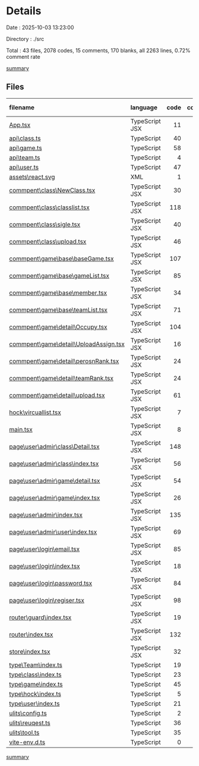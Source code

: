 # Details

Date : 2025-10-03 13:23:00

Directory : ./src

Total : 43 files,  2078 codes, 15 comments, 170 blanks, all 2263 lines, 0.72% comment rate

[summary](results.md)

## Files
| filename | language | code | comment | blank | total | comment rate |
| :--- | :--- | ---: | ---: | ---: | ---: | ---: |
| [App.tsx](../src\App.tsx) | TypeScript JSX | 11 | 0 | 2 | 13 | 0.00% |
| [api\class.ts](../src\api\class.ts) | TypeScript | 40 | 0 | 6 | 46 | 0.00% |
| [api\game.ts](../src\api\game.ts) | TypeScript | 58 | 0 | 15 | 73 | 0.00% |
| [api\team.ts](../src\api\team.ts) | TypeScript | 4 | 0 | 0 | 4 | 0.00% |
| [api\user.ts](../src\api\user.ts) | TypeScript | 47 | 0 | 3 | 50 | 0.00% |
| [assets\react.svg](../src\assets\react.svg) | XML | 1 | 0 | 0 | 1 | 0.00% |
| [commpent\class\NewClass.tsx](../src\commpent\class\NewClass.tsx) | TypeScript JSX | 30 | 0 | 1 | 31 | 0.00% |
| [commpent\class\classlist.tsx](../src\commpent\class\classlist.tsx) | TypeScript JSX | 118 | 1 | 13 | 132 | 0.84% |
| [commpent\class\sigle.tsx](../src\commpent\class\sigle.tsx) | TypeScript JSX | 40 | 0 | 1 | 41 | 0.00% |
| [commpent\class\upload.tsx](../src\commpent\class\upload.tsx) | TypeScript JSX | 46 | 0 | 6 | 52 | 0.00% |
| [commpent\game\base\baseGame.tsx](../src\commpent\game\base\baseGame.tsx) | TypeScript JSX | 107 | 0 | 12 | 119 | 0.00% |
| [commpent\game\base\gameList.tsx](../src\commpent\game\base\gameList.tsx) | TypeScript JSX | 85 | 1 | 5 | 91 | 1.16% |
| [commpent\game\base\member.tsx](../src\commpent\game\base\member.tsx) | TypeScript JSX | 34 | 1 | 2 | 37 | 2.86% |
| [commpent\game\base\teamList.tsx](../src\commpent\game\base\teamList.tsx) | TypeScript JSX | 71 | 1 | 5 | 77 | 1.39% |
| [commpent\game\detail\Occupy.tsx](../src\commpent\game\detail\Occupy.tsx) | TypeScript JSX | 104 | 1 | 13 | 118 | 0.95% |
| [commpent\game\detail\UploadAssign.tsx](../src\commpent\game\detail\UploadAssign.tsx) | TypeScript JSX | 16 | 0 | 0 | 16 | 0.00% |
| [commpent\game\detail\perosnRank.tsx](../src\commpent\game\detail\perosnRank.tsx) | TypeScript JSX | 24 | 0 | 0 | 24 | 0.00% |
| [commpent\game\detail\teamRank.tsx](../src\commpent\game\detail\teamRank.tsx) | TypeScript JSX | 24 | 0 | 0 | 24 | 0.00% |
| [commpent\game\detail\upload.tsx](../src\commpent\game\detail\upload.tsx) | TypeScript JSX | 61 | 0 | 8 | 69 | 0.00% |
| [hock\vircuallist.tsx](../src\hock\vircuallist.tsx) | TypeScript JSX | 7 | 0 | 2 | 9 | 0.00% |
| [main.tsx](../src\main.tsx) | TypeScript JSX | 8 | 0 | 5 | 13 | 0.00% |
| [page\user\admir\class\Detail.tsx](../src\page\user\admir\class\Detail.tsx) | TypeScript JSX | 148 | 0 | 7 | 155 | 0.00% |
| [page\user\admir\class\index.tsx](../src\page\user\admir\class\index.tsx) | TypeScript JSX | 56 | 0 | 2 | 58 | 0.00% |
| [page\user\admir\game\detail.tsx](../src\page\user\admir\game\detail.tsx) | TypeScript JSX | 54 | 0 | 11 | 65 | 0.00% |
| [page\user\admir\game\index.tsx](../src\page\user\admir\game\index.tsx) | TypeScript JSX | 26 | 0 | 0 | 26 | 0.00% |
| [page\user\admir\index.tsx](../src\page\user\admir\index.tsx) | TypeScript JSX | 135 | 0 | 9 | 144 | 0.00% |
| [page\user\admir\user\index.tsx](../src\page\user\admir\user\index.tsx) | TypeScript JSX | 69 | 0 | 9 | 78 | 0.00% |
| [page\user\login\email.tsx](../src\page\user\login\email.tsx) | TypeScript JSX | 85 | 0 | 4 | 89 | 0.00% |
| [page\user\login\index.tsx](../src\page\user\login\index.tsx) | TypeScript JSX | 18 | 0 | 0 | 18 | 0.00% |
| [page\user\login\password.tsx](../src\page\user\login\password.tsx) | TypeScript JSX | 84 | 0 | 5 | 89 | 0.00% |
| [page\user\login\regiser.tsx](../src\page\user\login\regiser.tsx) | TypeScript JSX | 98 | 0 | 3 | 101 | 0.00% |
| [router\guard\index.tsx](../src\router\guard\index.tsx) | TypeScript JSX | 19 | 0 | 0 | 19 | 0.00% |
| [router\index.tsx](../src\router\index.tsx) | TypeScript JSX | 132 | 0 | 1 | 133 | 0.00% |
| [store\index.tsx](../src\store\index.tsx) | TypeScript JSX | 32 | 1 | 1 | 34 | 3.03% |
| [type\Team\index.ts](../src\type\Team\index.ts) | TypeScript | 19 | 0 | 1 | 20 | 0.00% |
| [type\class\index.ts](../src\type\class\index.ts) | TypeScript | 23 | 0 | 1 | 24 | 0.00% |
| [type\game\index.ts](../src\type\game\index.ts) | TypeScript | 45 | 0 | 5 | 50 | 0.00% |
| [type\hock\index.ts](../src\type\hock\index.ts) | TypeScript | 5 | 0 | 0 | 5 | 0.00% |
| [type\user\index.ts](../src\type\user\index.ts) | TypeScript | 21 | 0 | 2 | 23 | 0.00% |
| [ulits\config.ts](../src\ulits\config.ts) | TypeScript | 2 | 0 | 0 | 2 | 0.00% |
| [ulits\reuqest.ts](../src\ulits\reuqest.ts) | TypeScript | 36 | 8 | 5 | 49 | 18.18% |
| [ulits\tool.ts](../src\ulits\tool.ts) | TypeScript | 35 | 0 | 4 | 39 | 0.00% |
| [vite-env.d.ts](../src\vite-env.d.ts) | TypeScript | 0 | 1 | 1 | 2 | 100.00% |

[summary](results.md)